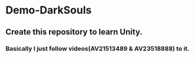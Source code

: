 # Demo-DarkSouls
## Create this repository to learn Unity.

### Basically I just follow videos(AV21513489 & AV23518888) to it. 
